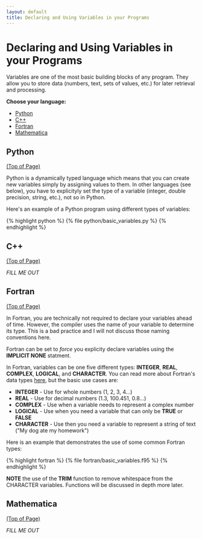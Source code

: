 ```yaml
---
layout: default
title: Declaring and Using Variables in your Programs
---
```


# Declaring  and Using Variables in your Programs

Variables are one of the most basic building blocks of any program.  They allow you to store data (numbers, text, sets of values, etc.) for later retrieval and processing.

**Choose your language:**

* [Python](#python)
* [C++](#cpp)
* [Fortran](#fortran)
* [Mathematica](#mathematica)

<a name="python"></a>
## Python
<div class="to-top"><a href="#top">(Top of Page)</a></div>
<div style="clear: both;"></div>

Python is a dynamically typed language which means that you can create new variables simply by assigning values to them.  In other languages (see below), you have to explicityly set the type of a variable (integer, double precision, string, etc.), not so in Python.

Here's an example of a Python program using different types of variables:

{% highlight python %}
{% file python/basic_variables.py %}
{% endhighlight %}

<a name="cpp"></a>
## C++
<div class="to-top"><a href="#top">(Top of Page)</a></div>
<div style="clear: both;"></div>

*FILL ME OUT*

<a name="fortran"></a>
## Fortran
<div class="to-top"><a href="#top">(Top of Page)</a></div>
<div style="clear: both;"></div>

In Fortran, you are technically not required to declare your variables ahead of time.  However, the compiler uses the name of your variable to determine its type.  This is a bad practice and I will not discuss those naming conventions here.

Fortran can be set to *force* you explicity declare variables using the **IMPLICIT NONE** statment.

In Fortran, variables can be one five different types: **INTEGER**, **REAL**, **COMPLEX**, **LOGICAL**, and **CHARACTER**.  You can read more about Fortran's data types [here](http://en.wikipedia.org/wiki/Fortran_95_language_features#Intrinsic_data_types), but the basic use cases are:

* **INTEGER** - Use for whole numbers (1, 2, 3, 4...)
* **REAL** - Use for decimal numbers (1.3, 100.451, 0.8...)
* **COMPLEX** - Use when a variable needs to represent a complex number
* **LOGICAL** - Use when you need a variable that can only be **TRUE** or **FALSE**
* **CHARACTER** - Use then you need a variable to represent a string of text ("My dog ate my homework")

Here is an example that demonstrates the use of some common Fortran types:

{% highlight fortran %}
{% file fortran/basic_variables.f95 %}
{% endhighlight %}

**NOTE** the use of the **TRIM** function to remove whitespace from the CHARACTER variables.  Functions will be discussed in depth more later.

<a name="mathematica"></a>
## Mathematica
<div class="to-top"><a href="#top">(Top of Page)</a></div>
<div style="clear: both;"></div>

*FILL ME OUT*

